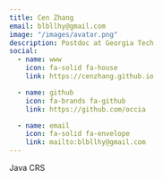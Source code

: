 ```yaml
---
title: Cen Zhang
email: blbllhy@gmail.com
image: "/images/avatar.png"
description: Postdoc at Georgia Tech
social:
  - name: www
    icon: fa-solid fa-house
    link: https://cenzhang.github.io

  - name: github
    icon: fa-brands fa-github
    link: https://github.com/occia

  - name: email
    icon: fa-solid fa-envelope
    link: mailto:blbllhy@gmail.com
---
```


Java CRS

